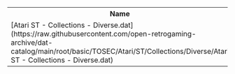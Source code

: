 <table>
<tr><th>Name</th><th>Size</th></tr>
<tr><td>
[Atari ST - Collections - Diverse.dat](https://raw.githubusercontent.com/open-retrogaming-archive/dat-catalog/main/root/basic/TOSEC/Atari/ST/Collections/Diverse/Atari ST - Collections - Diverse.dat)
</td><td>48777</td></tr>
</table>
